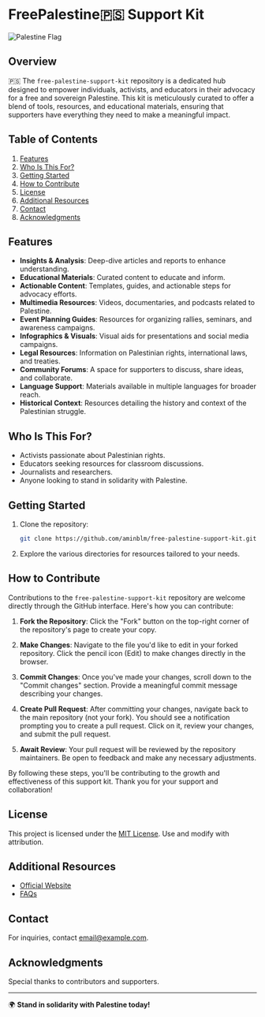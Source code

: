 # FreePalestine🇵🇸 Support Kit

![Palestine Flag](https://static-00.iconduck.com/assets.00/flag-palestinian-territories-emoji-2048x1279-4hg6y8w5.png)

## Overview

🇵🇸 The `free-palestine-support-kit` repository is a dedicated hub designed to empower individuals, activists, and educators in their advocacy for a free and sovereign Palestine. This kit is meticulously curated to offer a blend of tools, resources, and educational materials, ensuring that supporters have everything they need to make a meaningful impact.

## Table of Contents

1. [Features](#features)
2. [Who Is This For?](#who-is-this-for)
3. [Getting Started](#getting-started)
4. [How to Contribute](#how-to-contribute)
5. [License](#license)
6. [Additional Resources](#additional-resources)
7. [Contact](#contact)
8. [Acknowledgments](#acknowledgments)

## Features

- **Insights & Analysis**: Deep-dive articles and reports to enhance understanding.
- **Educational Materials**: Curated content to educate and inform.
- **Actionable Content**: Templates, guides, and actionable steps for advocacy efforts.
- **Multimedia Resources**: Videos, documentaries, and podcasts related to Palestine.
- **Event Planning Guides**: Resources for organizing rallies, seminars, and awareness campaigns.
- **Infographics & Visuals**: Visual aids for presentations and social media campaigns.
- **Legal Resources**: Information on Palestinian rights, international laws, and treaties.
- **Community Forums**: A space for supporters to discuss, share ideas, and collaborate.
- **Language Support**: Materials available in multiple languages for broader reach.
- **Historical Context**: Resources detailing the history and context of the Palestinian struggle.

## Who Is This For?

- Activists passionate about Palestinian rights.
- Educators seeking resources for classroom discussions.
- Journalists and researchers.
- Anyone looking to stand in solidarity with Palestine.

## Getting Started

1. Clone the repository:
   ```bash
   git clone https://github.com/aminblm/free-palestine-support-kit.git
   ```
2. Explore the various directories for resources tailored to your needs.

## How to Contribute

Contributions to the `free-palestine-support-kit` repository are welcome directly through the GitHub interface. Here's how you can contribute:

1. **Fork the Repository**: Click the "Fork" button on the top-right corner of the repository's page to create your copy.

2. **Make Changes**: Navigate to the file you'd like to edit in your forked repository. Click the pencil icon (Edit) to make changes directly in the browser.

3. **Commit Changes**: Once you've made your changes, scroll down to the "Commit changes" section. Provide a meaningful commit message describing your changes.

4. **Create Pull Request**: After committing your changes, navigate back to the main repository (not your fork). You should see a notification prompting you to create a pull request. Click on it, review your changes, and submit the pull request.

5. **Await Review**: Your pull request will be reviewed by the repository maintainers. Be open to feedback and make any necessary adjustments.

By following these steps, you'll be contributing to the growth and effectiveness of this support kit. Thank you for your support and collaboration!

## License

This project is licensed under the [MIT License](LICENSE). Use and modify with attribution.

## Additional Resources

- [Official Website](https://example.com)
- [FAQs](https://example.com/faqs)

## Contact

For inquiries, contact [email@example.com](mailto:email@example.com).

## Acknowledgments

Special thanks to contributors and supporters.

---

🌍 **Stand in solidarity with Palestine today!**
